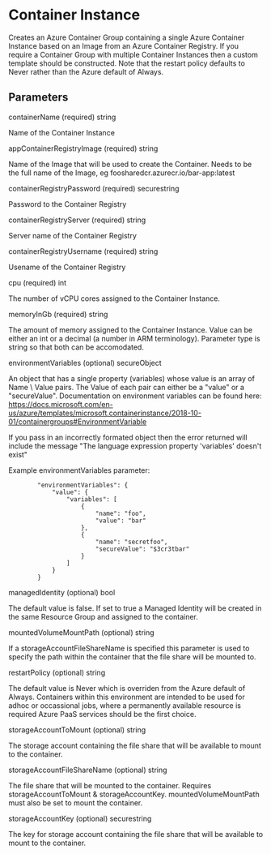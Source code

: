 # Container Instance

Creates an Azure Container Group containing a single Azure Container Instance based on an Image from an Azure Container Registry.  If you require a Container Group with multiple Container Instances then a custom template should be constructed.  Note that the restart policy defaults to Never rather than the Azure default of Always.

## Parameters

containerName (required) string

Name of the Container Instance

appContainerRegistryImage (required) string

Name of the Image that will be used to create the Container.  Needs to be the full name of the Image, eg foosharedcr.azurecr.io/bar-app:latest

containerRegistryPassword (required) securestring

Password to the Container Registry

containerRegistryServer (required) string

Server name of the Container Registry

containerRegistryUsername (required) string

Usename of the Container Registry

cpu (required) int

The number of vCPU cores assigned to the Container Instance.

memoryInGb (required) string

The amount of memory assigned to the Container Instance.  Value can be either an int or a decimal (a number in ARM terminology).  Parameter type is string so that both can be accomodated.

environmentVariables  (optional) secureObject

An object that has a single property (variables) whose value is an array of Name \ Value pairs.  The Value of each pair can either be a "value" or a "secureValue".  Documentation on environment variables can be found here: https://docs.microsoft.com/en-us/azure/templates/microsoft.containerinstance/2018-10-01/containergroups#EnvironmentVariable

If you pass in an incorrectly formated object then the error returned will include the message "The language expression property 'variables' doesn't exist"

Example environmentVariables parameter:

````
        "environmentVariables": {
            "value": {
                "variables": [
                    {
                        "name": "foo",
                        "value": "bar"
                    },
                    {
                        "name": "secretfoo",
                        "secureValue": "$3cr3tbar"
                    }
                ]
            }
        }
````

managedIdentity (optional) bool

The default value is false.  If set to true a Managed Identity will be created in the same Resource Group and assigned to the container.

mountedVolumeMountPath (optional) string

If a storageAccountFileShareName is specified this parameter is used to specify the path within the container that the file share will be mounted to.

restartPolicy (optional) string

The default value is Never which is overriden from the Azure default of Always.  Containers within this environment are intended to be used for adhoc or occassional jobs, where a permanently available resource is required Azure PaaS services should be the first choice.

storageAccountToMount (optional) string

The storage account containing the file share that will be available to mount to the container.

storageAccountFileShareName (optional) string

The file share that will be mounted to the container.  Requires storageAccountToMount & storageAccountKey.  mountedVolumeMountPath must also be set to mount the container.

storageAccountKey (optional) securestring

The key for storage account containing the file share that will be available to mount to the container.